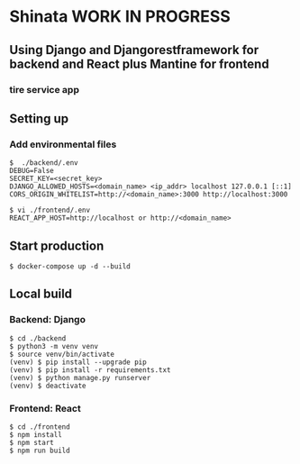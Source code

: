 # Shinata  WORK IN PROGRESS
## Using Django and Djangorestframework for backend and React plus Mantine for frontend
### tire service app


## Setting up

### Add environmental files
```
$  ./backend/.env
DEBUG=False
SECRET_KEY=<secret_key>
DJANGO_ALLOWED_HOSTS=<domain_name> <ip_addr> localhost 127.0.0.1 [::1]
CORS_ORIGIN_WHITELIST=http://<domain_name>:3000 http://localhost:3000
```

```
$ vi ./frontend/.env
REACT_APP_HOST=http://localhost or http://<domain_name>
```

## Start production
```
$ docker-compose up -d --build
```

## Local build

### Backend: Django
```
$ cd ./backend
$ python3 -m venv venv
$ source venv/bin/activate
(venv) $ pip install --upgrade pip
(venv) $ pip install -r requirements.txt
(venv) $ python manage.py runserver
(venv) $ deactivate
```

### Frontend: React
```
$ cd ./frontend
$ npm install
$ npm start
$ npm run build
```